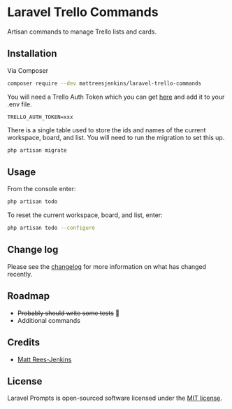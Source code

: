 # Laravel Trello Commands

Artisan commands to manage Trello lists and cards.

## Installation

Via Composer

``` bash
composer require --dev mattreesjenkins/laravel-trello-commands
```
You will need a Trello Auth Token which you can get  [here](https://trello.com/power-ups/admin) and add it to your .env file.
``` dotenv
TRELLO_AUTH_TOKEN=xxx
```

There is a single table used to store the ids and names of the current workspace, board, and list. You will need to run the migration to set this up.

``` bash
php artisan migrate
```

## Usage

From the console enter:

``` bash
php artisan todo
```

To reset the current workspace, board, and list, enter:

``` bash
php artisan todo --configure
```

## Change log

Please see the [changelog](changelog.md) for more information on what has changed recently.

## Roadmap

- ~~Probably should write some tests~~ :grimacing:
- Additional commands

## Credits

- [Matt Rees-Jenkins][link-author]

## License

Laravel Prompts is open-sourced software licensed under the [MIT license](license.md).

[link-author]: https://github.com/mattreesjenkins
